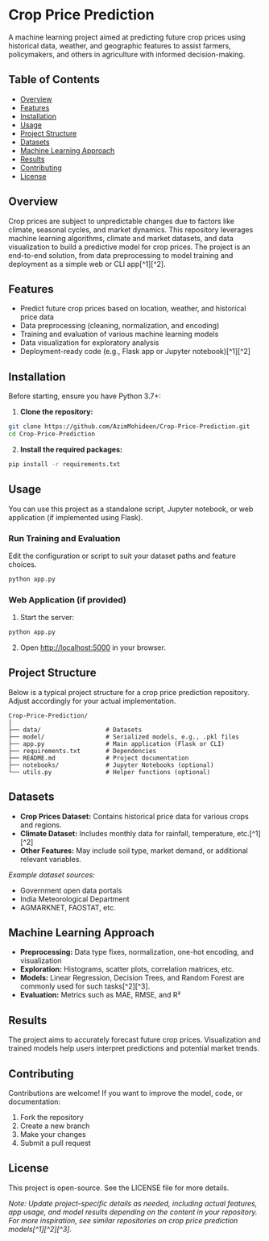 

# Crop Price Prediction

A machine learning project aimed at predicting future crop prices using historical data, weather, and geographic features to assist farmers, policymakers, and others in agriculture with informed decision-making.

## Table of Contents

- [Overview](#overview)
- [Features](#features)
- [Installation](#installation)
- [Usage](#usage)
- [Project Structure](#project-structure)
- [Datasets](#datasets)
- [Machine Learning Approach](#machine-learning-approach)
- [Results](#results)
- [Contributing](#contributing)
- [License](#license)


## Overview

Crop prices are subject to unpredictable changes due to factors like climate, seasonal cycles, and market dynamics. This repository leverages machine learning algorithms, climate and market datasets, and data visualization to build a predictive model for crop prices. The project is an end-to-end solution, from data preprocessing to model training and deployment as a simple web or CLI app[^1][^2].

## Features

- Predict future crop prices based on location, weather, and historical price data
- Data preprocessing (cleaning, normalization, and encoding)
- Training and evaluation of various machine learning models
- Data visualization for exploratory analysis
- Deployment-ready code (e.g., Flask app or Jupyter notebook)[^1][^2]


## Installation

Before starting, ensure you have Python 3.7+:

1. **Clone the repository:**

```bash
git clone https://github.com/AzimMohideen/Crop-Price-Prediction.git
cd Crop-Price-Prediction
```

2. **Install the required packages:**

```bash
pip install -r requirements.txt
```


## Usage

You can use this project as a standalone script, Jupyter notebook, or web application (if implemented using Flask).

### Run Training and Evaluation

Edit the configuration or script to suit your dataset paths and feature choices.

```bash
python app.py
```


### Web Application (if provided)

1. Start the server:

```bash
python app.py
```

2. Open [http://localhost:5000](http://localhost:5000) in your browser.

## Project Structure

Below is a typical project structure for a crop price prediction repository. Adjust accordingly for your actual implementation.

```
Crop-Price-Prediction/
│
├── data/                  # Datasets
├── model/                 # Serialized models, e.g., .pkl files
├── app.py                 # Main application (Flask or CLI)
├── requirements.txt       # Dependencies
├── README.md              # Project documentation
├── notebooks/             # Jupyter Notebooks (optional)
└── utils.py               # Helper functions (optional)
```


## Datasets

- **Crop Prices Dataset:** Contains historical price data for various crops and regions.
- **Climate Dataset:** Includes monthly data for rainfall, temperature, etc.[^1][^2]
- **Other Features:** May include soil type, market demand, or additional relevant variables.

*Example dataset sources:*

- Government open data portals
- India Meteorological Department
- AGMARKNET, FAOSTAT, etc.


## Machine Learning Approach

- **Preprocessing:** Data type fixes, normalization, one-hot encoding, and visualization
- **Exploration:** Histograms, scatter plots, correlation matrices, etc.
- **Models:** Linear Regression, Decision Trees, and Random Forest are commonly used for such tasks[^2][^3].
- **Evaluation:** Metrics such as MAE, RMSE, and R²


## Results

The project aims to accurately forecast future crop prices. Visualization and trained models help users interpret predictions and potential market trends.

## Contributing

Contributions are welcome! If you want to improve the model, code, or documentation:

1. Fork the repository
2. Create a new branch
3. Make your changes
4. Submit a pull request

## License

This project is open-source. See the LICENSE file for more details.

*Note: Update project-specific details as needed, including actual features, app usage, and model results depending on the content in your repository. For more inspiration, see similar repositories on crop price prediction models[^1][^2][^3].*
